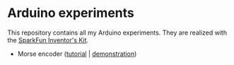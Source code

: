 # Arduino experiments

This repository contains all my Arduino experiments. They are realized with the [SparkFun Inventor's Kit](https://www.sparkfun.com/products/12001).

* Morse encoder ([tutorial](http://www.jonathan-petitcolas.com/2014/03/16/creating-morse-encoder-with-arduino.html) | [demonstration](http://www.youtube.com/watch?v=4H3hKid6ucA))

